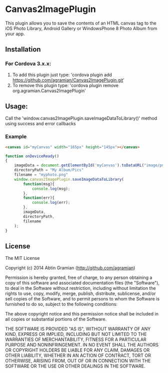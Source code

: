 Canvas2ImagePlugin
============

This plugin allows you to save the contents of an HTML canvas tag to the iOS Photo Library, Android Gallery or WindowsPhone 8 Photo Album from your app.

Installation
------------

### For Cordova 3.x.x:

1. To add this plugin just type: 'cordova plugin add https://github.com/agramian/Canvas2ImagePlugin.git'
2. To remove this plugin type: 'cordova plugin remove org.agramian.Canvas2ImagePlugin'

Usage:
------

Call the 'window.canvas2ImagePlugin.saveImageDataToLibrary()' method using success and error callbacks
### Example
```html
<canvas id="myCanvas" width="165px" height="145px"></canvas>
```

```javascript
function onDeviceReady()
{
	imageData = document.getElementById('myCanvas').toDataURL("image/png").split(',')[1];
	directoryPath = "My Album/Pics"
	filename = "myphoto.png"
	window.canvas2ImagePlugin.saveImageDataToLibrary(
        function(msg){
            console.log(msg);
        },
        function(err){
            console.log(err);
        },
        imageData,
        directoryPath,
        filename
    );
}
```

## License

The MIT License

Copyright (c) 2014 Abtin Gramian (http://github.com/agramian)

Permission is hereby granted, free of charge, to any person obtaining a copy of this software and associated documentation files (the "Software"), to deal in the Software without restriction, including without limitation the rights to use, copy, modify, merge, publish, distribute, sublicense, and/or sell copies of the Software, and to permit persons to whom the Software is furnished to do so, subject to the following conditions:

The above copyright notice and this permission notice shall be included in all copies or substantial portions of the Software.

THE SOFTWARE IS PROVIDED "AS IS", WITHOUT WARRANTY OF ANY KIND, EXPRESS OR IMPLIED, INCLUDING BUT NOT LIMITED TO THE WARRANTIES OF MERCHANTABILITY, FITNESS FOR A PARTICULAR PURPOSE AND NONINFRINGEMENT. IN NO EVENT SHALL THE AUTHORS OR COPYRIGHT HOLDERS BE LIABLE FOR ANY CLAIM, DAMAGES OR OTHER LIABILITY, WHETHER IN AN ACTION OF CONTRACT, TORT OR OTHERWISE, ARISING FROM, OUT OF OR IN CONNECTION WITH THE SOFTWARE OR THE USE OR OTHER DEALINGS IN THE SOFTWARE.
